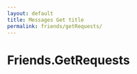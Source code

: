 ```yaml
---
layout: default
title: Messages Get title
permalink: friends/getRequests/
---
```


# Friends.GetRequests
